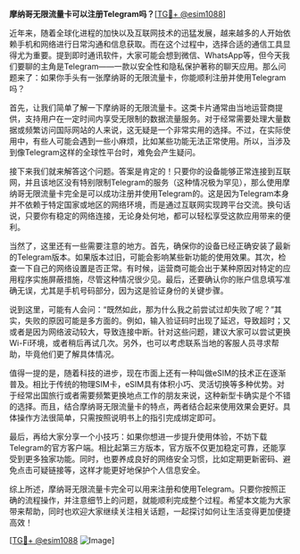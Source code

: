 **摩纳哥无限流量卡可以注册Telegram吗？**[[TG💪+ @esim1088](https://t.me/s/esim1088)]

近年来，随着全球化进程的加快以及互联网技术的迅猛发展，越来越多的人开始依赖手机和网络进行日常沟通和信息获取。而在这个过程中，选择合适的通信工具显得尤为重要。提到即时通讯软件，大家可能会想到微信、WhatsApp等，但今天我们要聊的主角是Telegram——一款以安全性和隐私保护著称的聊天应用。那么问题来了：如果你手头有一张摩纳哥的无限流量卡，你能顺利注册并使用Telegram吗？

首先，让我们简单了解一下摩纳哥的无限流量卡。这类卡片通常由当地运营商提供，支持用户在一定时间内享受无限制的数据流量服务。对于经常需要处理大量数据或频繁访问国际网站的人来说，这无疑是一个非常实用的选择。不过，在实际使用中，有些人可能会遇到一些小麻烦，比如某些功能无法正常使用。所以，当涉及到像Telegram这样的全球性平台时，难免会产生疑问。

接下来我们就来解答这个问题。答案是肯定的！只要你的设备能够正常连接到互联网，并且该地区没有特别限制Telegram的服务（这种情况极为罕见），那么使用摩纳哥无限流量卡完全是可以成功注册并使用Telegram的。这是因为Telegram本身并不依赖于特定国家或地区的网络环境，而是通过互联网实现跨平台交流。换句话说，只要你有稳定的网络连接，无论身处何地，都可以轻松享受这款应用带来的便利。

当然了，这里还有一些需要注意的地方。首先，确保你的设备已经正确安装了最新的Telegram版本。如果版本过旧，可能会影响某些新功能的使用效果。其次，检查一下自己的网络设置是否正常。有时候，运营商可能会出于某种原因对特定的应用程序实施屏蔽措施，尽管这种情况很少见。最后，还要确认你的账户信息填写准确无误，尤其是手机号码部分，因为这是验证身份的关键步骤。

说到这里，可能有人会问：“既然如此，那为什么我之前尝试过却失败了呢？”其实，失败的原因可能是多方面的。例如，输入验证码时出现了延迟，导致超时；又或者是因为网络波动较大，导致连接中断。针对这些问题，建议大家可以尝试更换Wi-Fi环境，或者稍后再试几次。另外，也可以考虑联系当地的客服人员寻求帮助，毕竟他们更了解具体情况。

值得一提的是，随着科技的进步，现在市面上还有一种叫做eSIM的技术正在逐渐普及。相比于传统的物理SIM卡，eSIM具有体积小巧、灵活切换等多种优势。对于经常出国旅行或者需要频繁更换地点工作的朋友来说，这种新型卡确实是个不错的选择。而且，结合摩纳哥无限流量卡的特点，两者结合起来使用效果会更好。具体操作方法很简单，只需按照说明书上的指引完成绑定即可。

最后，再给大家分享一个小技巧：如果你想进一步提升使用体验，不妨下载Telegram的官方客户端。相比起第三方版本，官方版不仅更加稳定可靠，还能享受到更多独家功能。同时，也要养成良好的网络安全习惯，比如定期更新密码、避免点击可疑链接等，这样才能更好地保护个人信息安全。

综上所述，摩纳哥无限流量卡完全可以用来注册和使用Telegram。只要你按照正确的流程操作，并注意细节上的问题，就能顺利完成整个过程。希望本文能为大家带来帮助，同时也欢迎大家继续关注相关话题，一起探讨如何让生活变得更加便捷高效！

[[TG💪+ @esim1088](https://t.me/s/esim1088) ![Image](https://i.postimg.cc/4NQfJmqS/Snipaste-2025-05-13-00-14-12.png)]